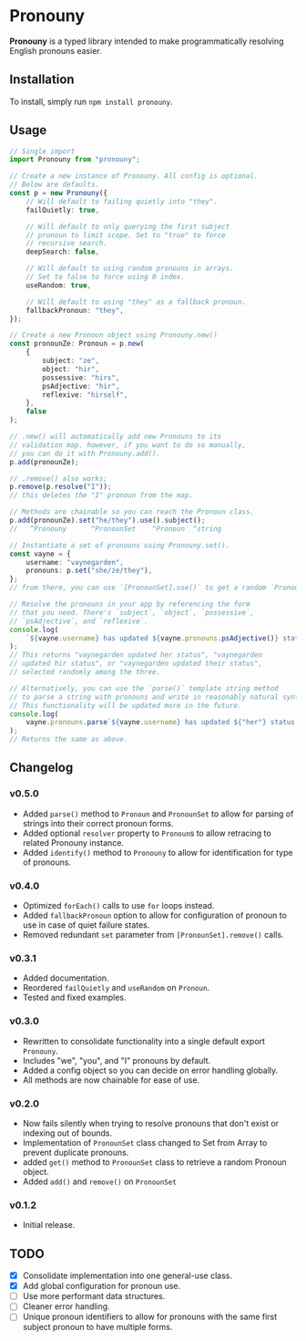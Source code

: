 # Pronouny

**Pronouny** is a typed library intended to make programmatically resolving English pronouns easier.

## Installation

To install, simply run `npm install pronouny`.

## Usage

```ts
// Single import
import Pronouny from "pronouny";

// Create a new instance of Pronouny. All config is optional.
// Below are defaults.
const p = new Pronouny({
	// Will default to failing quietly into "they".
	failQuietly: true,

	// Will default to only querying the first subject
	// pronoun to limit scope. Set to "true" to force
	// recursive search.
	deepSearch: false,

	// Will default to using random pronouns in arrays.
	// Set to false to force using 0 index.
	useRandom: true,

	// Will default to using "they" as a fallback pronoun.
	fallbackPronoun: "they",
});

// Create a new Pronoun object using Pronouny.new()
const pronounZe: Pronoun = p.new(
	{
		subject: "ze",
		object: "hir",
		possessive: "hirs",
		psAdjective: "hir",
		reflexive: "hirself",
	},
	false
);

// .new() will automatically add new Pronouns to its
// validation map. however, if you want to do so manually,
// you can do it with Pronouny.add().
p.add(pronounZe);

// .remove() also works;
p.remove(p.resolve("I"));
// this deletes the "I" pronoun from the map.

// Methods are chainable so you can reach the Pronoun class.
p.add(pronounZe).set("he/they").use().subject();
//   ^Pronouny      ^PronounSet    ^Pronoun  ^string

// Instantiate a set of pronouns using Pronouny.set().
const vayne = {
	username: "vaynegarden",
	pronouns: p.set("she/ze/they"),
};
// from there, you can use `[PronounSet].use()` to get a random `Pronoun`.

// Resolve the pronouns in your app by referencing the form
// that you need. There's `subject`, `object`, `possessive`,
// `psAdjective`, and `reflexive`.
console.log(
	`${vayne.username} has updated ${vayne.pronouns.psAdjective()} status.`
);
// This returns "vaynegarden updated her status", "vaynegarden
// updated hir status", or "vaynegarden updated their status",
// selected randomly among the three.

// Alternatively, you can use the `parse()` template string method
// to parse a string with pronouns and write in reasonably natural syntax.
// This functionality will be updated more in the future.
console.log(
	vayne.pronouns.parse`${vayne.username} has updated ${"her"} status.`
);
// Returns the same as above.
```

## Changelog

### v0.5.0

-   Added `parse()` method to `Pronoun` and `PronounSet` to allow for parsing of strings into their correct pronoun forms.
-   Added optional `resolver` property to `Pronoun`s to allow retracing to related Pronouny instance.
-   Added `identify()` method to `Pronouny` to allow for identification for type of pronouns.

### v0.4.0

-   Optimized `forEach()` calls to use `for` loops instead.
-   Added `fallbackPronoun` option to allow for configuration of pronoun to use in case of quiet failure states.
-   Removed redundant `set` parameter from `[PronounSet].remove()` calls.

### v0.3.1

-   Added documentation.
-   Reordered `failQuietly` and `useRandom` on `Pronoun`.
-   Tested and fixed examples.

### v0.3.0

-   Rewritten to consolidate functionality into a single default export `Pronouny`.
-   Includes "we", "you", and "I" pronouns by default.
-   Added a config object so you can decide on error handling globally.
-   All methods are now chainable for ease of use.

### v0.2.0

-   Now fails silently when trying to resolve pronouns that don't exist or indexing out of bounds.
-   Implementation of `PronounSet` class changed to Set from Array to prevent duplicate pronouns.
-   added `get()` method to `PronounSet` class to retrieve a random Pronoun object.
-   Added `add()` and `remove()` on `PronounSet`

### v0.1.2

-   Initial release.

## TODO

-   [x] Consolidate implementation into one general-use class.
-   [x] Add global configuration for pronoun use.
-   [ ] Use more performant data structures.
-   [ ] Cleaner error handling.
-   [ ] Unique pronoun identifiers to allow for pronouns with the same first subject pronoun to have multiple forms.
